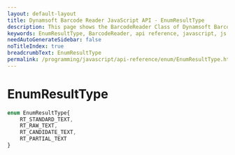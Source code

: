 ```yaml
---
layout: default-layout
title: Dynamsoft Barcode Reader JavaScript API - EnumResultType
description: This page shows the BarcodeReader Class of Dynamsoft Barcode Reader JavaScript SDK.
keywords: EnumResultType, BarcodeReader, api reference, javascript, js
needAutoGenerateSidebar: false
noTitleIndex: true
breadcrumbText: EnumResultType
permalink: /programming/javascript/api-reference/enum/EnumResultType.html
---
```



# EnumResultType

```ts
enum EnumResultType{ 
    RT_STANDARD_TEXT, 
    RT_RAW_TEXT, 
    RT_CANDIDATE_TEXT, 
    RT_PARTIAL_TEXT 
}
```
